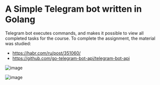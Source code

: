 # A Simple Telegram bot written in Golang
Telegram bot executes commands, and makes it possible to view all completed tasks for the course.
To complete the assignment, the material was studied:
* https://habr.com/ru/post/351060/
* https://github.com/go-telegram-bot-api/telegram-bot-api


![image](https://user-images.githubusercontent.com/50591032/136674357-b84c32bd-7430-4e8f-ab46-168543c3828d.png)

![image](https://user-images.githubusercontent.com/50591032/136674466-12f1a09e-0c2d-4f23-9c68-48a8ea40f1e3.png)


